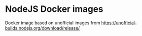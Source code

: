 # NodeJS Docker images

Docker image based on unofficial images from https://unofficial-builds.nodejs.org/download/release/

